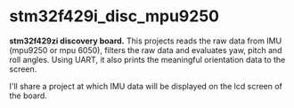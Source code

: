 # stm32f429i_disc_mpu9250
**stm32f429zi discovery board.** This projects reads the raw data from IMU (mpu9250 or mpu 6050), filters the raw data and evaluates yaw, pitch and roll angles. Using UART, it also prints the meaningful orientation data to the screen.

I'll share a project at which IMU data will be displayed on the lcd screen of the board.


